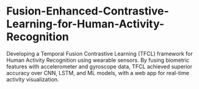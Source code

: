 # Fusion-Enhanced-Contrastive-Learning-for-Human-Activity-Recognition
 Developing a Temporal Fusion Contrastive Learning (TFCL) framework for Human Activity Recognition using wearable sensors. By fusing biometric features with accelerometer and gyroscope data, TFCL achieved superior accuracy over CNN, LSTM, and ML models, with a web app for real-time activity visualization.
